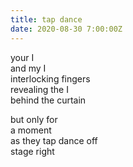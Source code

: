 ```yaml
---
title: tap dance
date: 2020-08-30 7:00:00Z
---
```


your I  
and my I  
interlocking fingers  
revealing the I  
behind the curtain  

but only for  
a moment  
as they tap dance off  
stage right
